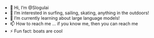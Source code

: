 - 👋 Hi, I’m @Slogulai
- 👀 I’m interested in surfing, sailing, skating, anything in the outdoors!
- 🌱 I’m currently learning about large language models!
- 📫 How to reach me ... if you know me, then you can reach me
- ⚡ Fun fact: boats are cool

<!---
Slogulai/Slogulai is a ✨ special ✨ repository because its `README.md` (this file) appears on your GitHub profile.
You can click the Preview link to take a look at your changes.
--->
